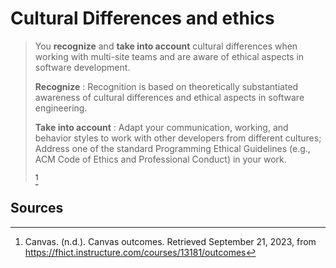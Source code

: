 # Cultural Differences and ethics

 > You **recognize** and **take into account** cultural differences when working with multi-site teams and are aware of ethical aspects in software development.
 > 
 >**Recognize** : 	Recognition is based on theoretically substantiated awareness of cultural differences and ethical aspects in software engineering.
 >
>**Take into account** : Adapt your communication, working, and behavior styles to work with other developers from different cultures;
Address one of the standard Programming Ethical Guidelines (e.g., ACM Code of Ethics and Professional Conduct) in your work.
>
>[^1]

 ## Sources
 [^1]:Canvas. (n.d.). Canvas outcomes. Retrieved September 21, 2023, from https://fhict.instructure.com/courses/13181/outcomes